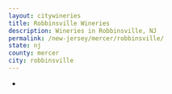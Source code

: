 ```yaml
---
layout: citywineries
title: Robbinsville Wineries
description: Wineries in Robbinsville, NJ
permalink: /new-jersey/mercer/robbinsville/
state: nj
county: mercer
city: robbinsville
---
```

-
